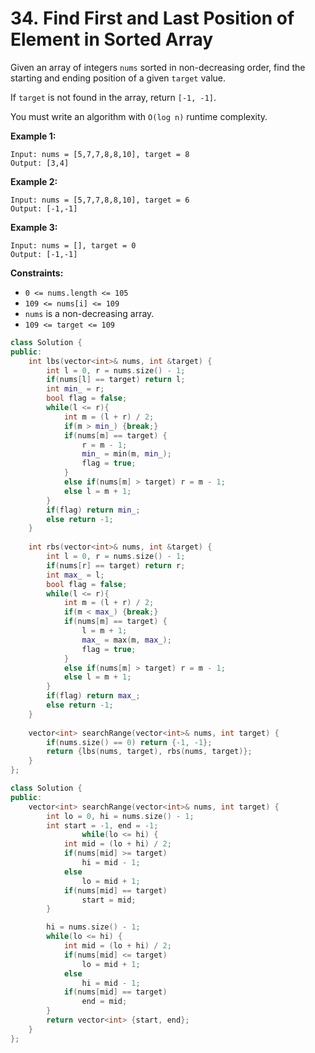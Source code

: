 # 34. Find First and Last Position of Element in Sorted Array

Given an array of integers `nums` sorted in non-decreasing order, find the starting and ending position of a given `target` value.

If `target` is not found in the array, return `[-1, -1]`.

You must write an algorithm with `O(log n)` runtime complexity.

**Example 1:**

```
Input: nums = [5,7,7,8,8,10], target = 8
Output: [3,4]

```

**Example 2:**

```
Input: nums = [5,7,7,8,8,10], target = 6
Output: [-1,-1]

```

**Example 3:**

```
Input: nums = [], target = 0
Output: [-1,-1]

```

**Constraints:**

- `0 <= nums.length <= 105`
- `109 <= nums[i] <= 109`
- `nums` is a non-decreasing array.
- `109 <= target <= 109`

```cpp
class Solution {
public:
    int lbs(vector<int>& nums, int &target) {
        int l = 0, r = nums.size() - 1;
        if(nums[l] == target) return l;
        int min_ = r;
        bool flag = false;
        while(l <= r){
            int m = (l + r) / 2;
            if(m > min_) {break;}
            if(nums[m] == target) {
                r = m - 1;
                min_ = min(m, min_);
                flag = true;
            }
            else if(nums[m] > target) r = m - 1;
            else l = m + 1;
        }
        if(flag) return min_;
        else return -1;
    }
    
    int rbs(vector<int>& nums, int &target) {
        int l = 0, r = nums.size() - 1;
        if(nums[r] == target) return r;
        int max_ = l;
        bool flag = false;
        while(l <= r){
            int m = (l + r) / 2;
            if(m < max_) {break;}
            if(nums[m] == target) {
                l = m + 1;
                max_ = max(m, max_);
                flag = true;
            }
            else if(nums[m] > target) r = m - 1;
            else l = m + 1;
        }
        if(flag) return max_;
        else return -1;
    }
    
    vector<int> searchRange(vector<int>& nums, int target) {
        if(nums.size() == 0) return {-1, -1};
        return {lbs(nums, target), rbs(nums, target)};
    }
};
```

```cpp
class Solution {
public: 
    vector<int> searchRange(vector<int>& nums, int target) {
        int lo = 0, hi = nums.size() - 1;
        int start = -1, end = -1;
				while(lo <= hi) {
            int mid = (lo + hi) / 2;
            if(nums[mid] >= target) 
                hi = mid - 1;
            else 
                lo = mid + 1;
            if(nums[mid] == target)
                start = mid;
        }

        hi = nums.size() - 1;
        while(lo <= hi) {
            int mid = (lo + hi) / 2;
            if(nums[mid] <= target)
                lo = mid + 1;
            else 
                hi = mid - 1;
            if(nums[mid] == target)
                end = mid;        
        }
        return vector<int> {start, end};
    }
};
```